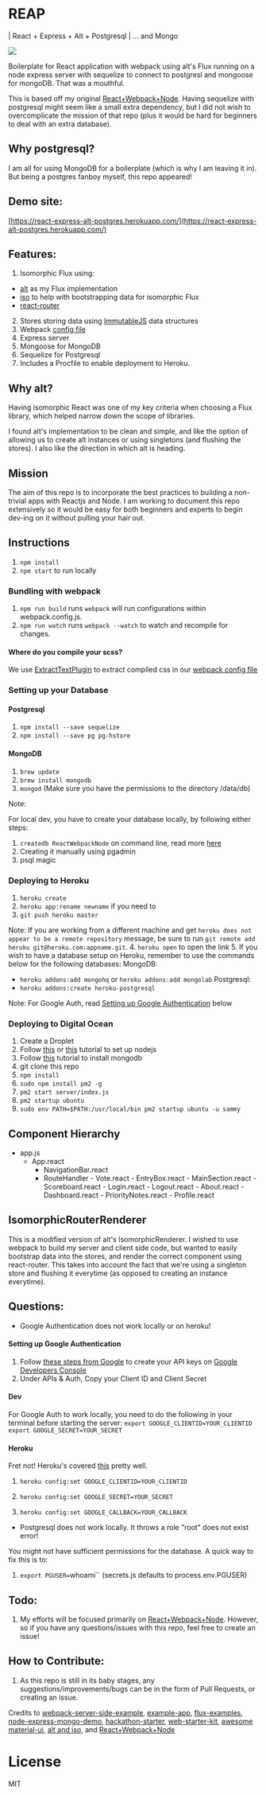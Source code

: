 # REAP

| React + Express + Alt + Postgresql | ... and Mongo

<img href="https://gratipay.com/~choonkending/" src="https://img.shields.io/gratipay/choonkending.svg">

Boilerplate for React application with webpack using alt's Flux running on a node express server with sequelize to connect to postgresl and mongoose for mongoDB. That was a mouthful.

This is based off my original [React+Webpack+Node](https://github.com/choonkending/react-webpack-node). Having sequelize with postgresql might seem like a small extra dependency, but I did not wish to overcomplicate the mission of that repo (plus it would be hard for beginners to deal with an extra database). 

## Why postgresql?

I am all for using MongoDB for a boilerplate (which is why I am leaving it in). But being a postgres fanboy myself, this repo appeared!

## Demo site:

[https://react-express-alt-postgres.herokuapp.com/](https://react-express-alt-postgres.herokuapp.com/)

## Features:

1. Isomorphic Flux using:
 - [alt](https://github.com/goatslacker/alt) as my Flux implementation
 - [iso](https://github.com/goatslacker/iso) to help with bootstrapping data for isomorphic Flux
 - [react-router](https://github.com/rackt/react-router)
2. Stores storing data using [ImmutableJS](https://github.com/facebook/immutable-js) data structures
3. Webpack [config file](https://github.com/choonkending/react-webpack-node/blob/master/webpack.config.js)
4. Express server
5. Mongoose for MongoDB
6. Sequelize for Postgresql
7. Includes a Procfile to enable deployment to Heroku.

## Why alt?

Having isomorphic React was one of my key criteria when choosing a Flux library, which helped narrow down the scope of libraries.

I found alt's implementation to be clean and simple, and like the option of allowing us to create alt instances or using singletons (and flushing the stores). I also like the direction in which alt is heading.

## Mission

The aim of this repo is to incorporate the best practices to building a non-trivial apps with Reactjs and Node.
I am working to document this repo extensively so it would be easy for both beginners and experts to begin dev-ing on it without pulling your hair out.


## Instructions

1. `npm install`
2. `npm start` to run locally

### Bundling with webpack

1. `npm run build` runs `webpack` will run configurations within webpack.config.js.
2. `npm run watch` runs `webpack --watch` to watch and recompile for changes.

#### Where do you compile your scss?
We use [ExtractTextPlugin](https://github.com/webpack/extract-text-webpack-plugin) to extract compiled css in our [webpack config file](https://github.com/choonkending/react-webpack-node/blob/master/webpack.config.js)

### Setting up your Database

#### Postgresql

1. `npm install --save sequelize`
2. `npm install --save pg pg-hstore`

#### MongoDB

1. `brew update`
2. `brew install mongodb`
3. `mongod` (Make sure you have the permissions to the directory /data/db)

Note:

For local dev, you have to create your database locally, by following either steps:
1. `createdb ReactWebpackNode` on command line, read more [here](http://www.postgresql.org/docs/9.3/static/app-createdb.html)
2. Creating it manually using pgadmin
3. psql magic

### Deploying to Heroku

1. `heroku create`
2. `heroku app:rename newname` if you need to
3. `git push heroku master`

  Note: If you are working from a different machine and get `heroku does not appear to be a remote repository`     message, be sure to run `git remote add heroku git@heroku.com:appname.git`.
4. `heroku open` to open the link
5. If you wish to have a database setup on Heroku, remember to use the commands below for the following databases:
MongoDB:
- `heroku addons:add mongohq` or `heroku addons:add mongolab`
Postgresql:
- `heroku addons:create heroku-postgresql`

Note: For Google Auth, read [Setting up Google Authentication](https://github.com/choonkending/react-webpack-node/tree/feature/passport_google_auth#setting-up-google-authentication) below

### Deploying to Digital Ocean

1. Create a Droplet
2. Follow [this](https://www.digitalocean.com/community/tutorials/how-to-set-up-a-node-js-application-for-production-on-ubuntu-14-04) or
[this](https://www.digitalocean.com/community/tutorials/how-to-install-node-js-on-an-ubuntu-14-04-server) tutorial
to set up nodejs
3. Follow [this](https://www.digitalocean.com/community/tutorials/how-to-install-mongodb-on-ubuntu-12-04) tutorial to install mongodb
4. git clone this repo
5. `npm install`
6. `sudo npm install pm2 -g`
7. `pm2 start server/index.js`
8. `pm2 startup ubuntu`
9. `sudo env PATH=$PATH:/usr/local/bin pm2 startup ubuntu -u sammy`

## Component Hierarchy

- app.js
	- App.react
		- NavigationBar.react
	  - RouteHandler
			- Vote.react
				- EntryBox.react
				- MainSection.react
				- Scoreboard.react
			- Login.react
			- Logout.react
			- About.react
			- Dashboard.react
			  - PriorityNotes.react
			  - Profile.react

## IsomorphicRouterRenderer

This is a modified version of alt's IsomorphicRenderer. I wished to use webpack to build my server and client side code, but wanted to easily bootstrap data into the stores, and render the correct component using react-router. This takes into account the fact that we're using a singleton store and flushing it everytime (as opposed to creating an instance everytime).

## Questions:

- Google Authentication does not work locally or on heroku!

#### Setting up Google Authentication

1. Follow [these steps from Google](https://developers.google.com/identity/protocols/OpenIDConnect) to create your API  keys on [Google Developers Console](https://console.developers.google.com/)
2. Under APIs & Auth, Copy your Client ID and Client Secret

#### Dev
For Google Auth to work locally, you need to do the following in your terminal before starting the server:
`export GOOGLE_CLIENTID=YOUR_CLIENTID`
`export GOOGLE_SECRET=YOUR_SECRET`

#### Heroku

Fret not! Heroku's covered [this](https://devcenter.heroku.com/articles/config-vars) pretty well.

1. `heroku config:set GOOGLE_CLIENTID=YOUR_CLIENTID`

2. `heroku config:set GOOGLE_SECRET=YOUR_SECRET`

3. `heroku config:set GOOGLE_CALLBACK=YOUR_CALLBACK`

- Postgresql does not work locally. It throws a role "root" does not exist error!

You might not have sufficient permissions for the database. A quick way to fix this is to:

1. `export PGUSER=`whoami`` (secrets.js defaults to process.env.PGUSER)

## Todo:

1. My efforts will be focused primarily on [React+Webpack+Node](https://github.com/choonkending/react-webpack-node). However, so if you have any questions/issues with this repo, feel free to create an issue!

## How to Contribute:

1. As this repo is still in its baby stages, any suggestions/improvements/bugs can be in the form of Pull Requests, or creating an issue.

Credits to [webpack-server-side-example](https://github.com/webpack/react-webpack-server-side-example), [example-app](https://github.com/webpack/example-app), [flux-examples](https://github.com/facebook/flux/tree/master/examples), [node-express-mongo-demo](https://github.com/madhums/node-express-mongoose-demo), [hackathon-starter](https://github.com/sahat/hackathon-starter/), [web-starter-kit](https://github.com/google/web-starter-kit), [awesome material-ui](https://github.com/callemall/material-ui), [alt and iso](https://github.com/goatslacker/iso/tree/master/examples/react-router-flux), and [React+Webpack+Node](https://github.com/choonkending/react-webpack-node)

License
===============
MIT
